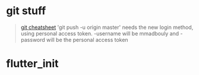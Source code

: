 # git stuff
> [git cheatsheet](https://www.codingforentrepreneurs.com/blog/setup-git-github-repo/)
> 'git push -u origin master'
needs the new login method, using personal access token. 
-username will be mmadbouly and 
-password will be the personal access token

# flutter_init
